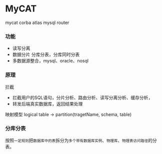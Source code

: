 # MyCAT
mycat
corba
atlas
mysql router

### 功能
- 读写分离
- 数据分片 分库分表，分库同时分表
- 多数据源整合，mysql、oracle、nosql

### 原理
拦截
- 拦截用户的SQL语句，分片分析、路由分析、读写分离分析、缓存分析，
- 转发后端真实数据库，返回结果处理

映射模型
logical table -> partition(tragetName, schema, table)

### 分库分表
按照`一定规则`把`数据库中的表`拆分为`多个带有数据库实例`、`物理库`、`物理表访问路径`的分表。
